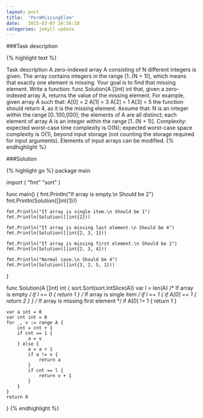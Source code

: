 ```yaml
---
layout: post
title:  "PermMissingElem"
date:   2015-03-07 16:56:18
categories: jekyll update
---
```


###Task description

{% highlight text %}

Task description
A zero-indexed array A consisting of N different integers is given. The array contains integers in the range [1..(N + 1)], which means that exactly one element is missing.
Your goal is to find that missing element.
Write a function:
func Solution(A []int) int
that, given a zero-indexed array A, returns the value of the missing element.
For example, given array A such that:
  A[0] = 2
  A[1] = 3
  A[2] = 1
  A[3] = 5
the function should return 4, as it is the missing element.
Assume that:
N is an integer within the range [0..100,000];
the elements of A are all distinct;
each element of array A is an integer within the range [1..(N + 1)].
Complexity:
expected worst-case time complexity is O(N);
expected worst-case space complexity is O(1), beyond input storage (not counting the storage required for input arguments).
Elements of input arrays can be modified.
{% endhighlight %}

###Solution

{% highlight go %}
package main

import (
    "fmt"
    "sort"
)

func main() {
    fmt.Println("If array is empty.\n Should be 2")
    fmt.Println(Solution([]int{1}))

    fmt.Println("If array is single item.\n Should be 1")
    fmt.Println(Solution([]int{2}))

    fmt.Println("If array is missing last element.\n Should be 4")
    fmt.Println(Solution([]int{2, 3, 1}))

    fmt.Println("If array is missing first element.\n Should be 1")
    fmt.Println(Solution([]int{2, 3, 4}))

    fmt.Println("Normal case.\n Should be 4")
    fmt.Println(Solution([]int{3, 2, 5, 1}))
}

func Solution(A []int) int {
    sort.Sort(sort.IntSlice(A))
    var l = len(A)
    /* If array is empty */
    if l == 0 {
        return 1
    }
    /* If array is single item */
    if l == 1 {
        if A[0] == 1 {
            return 2
        }
    }
    /* If array is missing first element */
    if A[0] != 1 {
        return 1
    }

    var a int = 0
    var cnt int = 0
    for _, v := range A {
        cnt = cnt + 1
        if cnt == 1 {
            a = v
        } else {
            a = a + 1
            if a != v {
                return a
            }
            if cnt == l {
                return v + 1
            }
        }
    }
    return 0
}
{% endhighlight %}